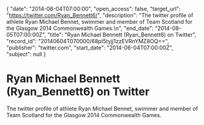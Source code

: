 {
  "date": "2014-06-04T07:00:00", 
  "open_access": false, 
  "target_url": "https://twitter.com/Ryan_Bennett6/", 
  "description": "The twitter profile of athlete Ryan Michael Bennet, swimmer and member of Team Scotland for the Glasgow 2014 Commonwealth Games.\n", 
  "end_date": "2014-08-05T07:00:00Z", 
  "title": "Ryan Michael Bennett (Ryan_Bennett6) on Twitter", 
  "record_id": "20140604T070000/68pI5tyjj1zzEVRnYMZ8OQ==", 
  "publisher": "twitter.com", 
  "start_date": "2014-06-04T07:00:00Z", 
  "subject": null
}

# Ryan Michael Bennett (Ryan_Bennett6) on Twitter

The twitter profile of athlete Ryan Michael Bennet, swimmer and member of Team Scotland for the Glasgow 2014 Commonwealth Games.
